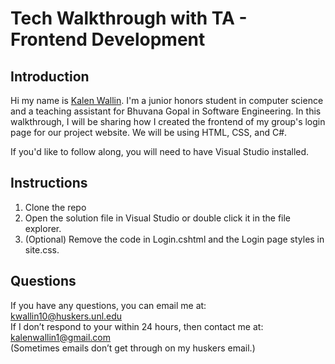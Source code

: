 # Tech Walkthrough with TA - Frontend Development

## Introduction
Hi my name is [Kalen Wallin](https://www.kalenwallin.com). I'm a junior honors student in computer science and a teaching assistant for Bhuvana Gopal in Software Engineering. In this walkthrough, I will be sharing how I created the frontend of my group's login page for our project website. We will be using HTML, CSS, and C#.

If you'd like to follow along, you will need to have Visual Studio installed.

## Instructions
1. Clone the repo
2. Open the solution file in Visual Studio or double click it in the file explorer.
3. (Optional) Remove the code in Login.cshtml and the Login page styles in site.css.

## Questions
If you have any questions, you can email me at: <br>
kwallin10@huskers.unl.edu <br>
If I don’t respond to your within 24 hours, then contact me at: <br>
kalenwallin1@gmail.com <br>
(Sometimes emails don’t get through on my huskers email.)
